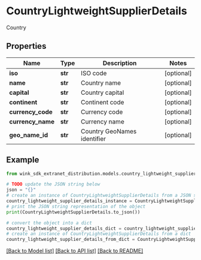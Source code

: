 # CountryLightweightSupplierDetails

Country

## Properties

Name | Type | Description | Notes
------------ | ------------- | ------------- | -------------
**iso** | **str** | ISO code | [optional] 
**name** | **str** | Country name | [optional] 
**capital** | **str** | Country capital | [optional] 
**continent** | **str** | Continent code | [optional] 
**currency_code** | **str** | Currency code | [optional] 
**currency_name** | **str** | Currency name | [optional] 
**geo_name_id** | **str** | Country GeoNames identifier | [optional] 

## Example

```python
from wink_sdk_extranet_distribution.models.country_lightweight_supplier_details import CountryLightweightSupplierDetails

# TODO update the JSON string below
json = "{}"
# create an instance of CountryLightweightSupplierDetails from a JSON string
country_lightweight_supplier_details_instance = CountryLightweightSupplierDetails.from_json(json)
# print the JSON string representation of the object
print(CountryLightweightSupplierDetails.to_json())

# convert the object into a dict
country_lightweight_supplier_details_dict = country_lightweight_supplier_details_instance.to_dict()
# create an instance of CountryLightweightSupplierDetails from a dict
country_lightweight_supplier_details_from_dict = CountryLightweightSupplierDetails.from_dict(country_lightweight_supplier_details_dict)
```
[[Back to Model list]](../README.md#documentation-for-models) [[Back to API list]](../README.md#documentation-for-api-endpoints) [[Back to README]](../README.md)


